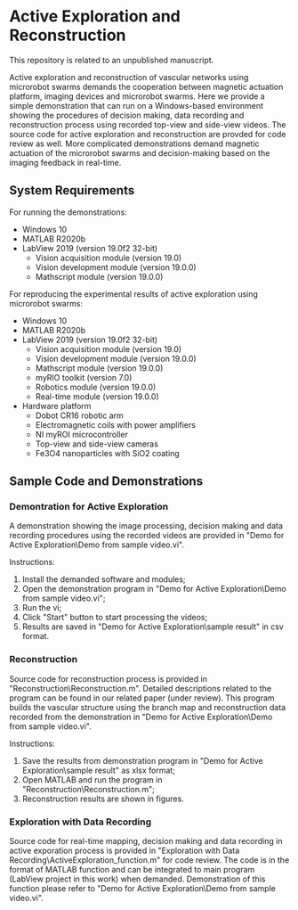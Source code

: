 # Active Exploration and Reconstruction

This repository is related to an unpublished manuscript.

Active exploration and reconstruction of vascular networks using microrobot swarms demands the cooperation between magnetic actuation platform, imaging devices and microrobot swarms. Here we provide a simple demonstration that can run on a Windows-based environment showing the procedures of decision making, data recording and reconstruction process using recorded top-view and side-view videos. The source code for active exploration and reconstruction are provded for code review as well. More complicated demonstrations demand magnetic actuation of the microrobot swarms and decision-making based on the imaging feedback in real-time. 

## System Requirements
For running the demonstrations:
 - Windows 10
 - MATLAB R2020b
 - LabView 2019 (version 19.0f2 32-bit)
     - Vision acquisition module (version 19.0)
     - Vision development module (version 19.0.0)
     - Mathscript module (version 19.0.0)

For reproducing the experimental results of active exploration using microrobot swarms:
 - Windows 10
 - MATLAB R2020b
 - LabView 2019 (version 19.0f2 32-bit)
     - Vision acquisition module (version 19.0)
     - Vision development module (version 19.0.0)
     - Mathscript module (version 19.0.0)
     - myRIO toolkit (version 7.0)
     - Robotics module (version 19.0.0)
     - Real-time module (version 19.0.0)
 - Hardware platform
     - Dobot CR16 robotic arm
     - Electromagnetic coils with power amplifiers
     - NI myROI microcontroller
     - Top-view and side-view cameras
     - Fe3O4 nanoparticles with SiO2 coating

## Sample Code and Demonstrations
### Demontration for Active Exploration
A demonstration showing the image processing, decision making and data recording procedures using the recorded videos are provided in "Demo for Active Exploration\Demo from sample video.vi". 

Instructions:
1. Install the demanded software and modules;
2. Open the demonstration program in "Demo for Active Exploration\Demo from sample video.vi";
3. Run the vi;
4. Click "Start" button to start processing the videos;
5. Results are saved in "Demo for Active Exploration\sample result" in csv format.

### Reconstruction
Source code for reconstruction process is provided in "Reconstruction\Reconstruction.m". Detailed descriptions related to the program can be found in our related paper (under review). This program builds the vascular structure using the branch map and reconstruction data recorded from the demonstration in "Demo for Active Exploration\Demo from sample video.vi".

Instructions:
1. Save the results from demonstration program in "Demo for Active Exploration\sample result" as xlsx format;
2. Open MATLAB and run the program in "Reconstruction\Reconstruction.m";
3. Reconstruction results are shown in figures.

### Exploration with Data Recording
Source code for real-time mapping, decision making and data recording in active exporation process is provided in "Exploration with Data Recording\ActiveExploration_function.m" for code review. The code is in the format of MATLAB function and can be integrated to main program (LabView project in this work) when demanded. Demonstration of this function please refer to "Demo for Active Exploration\Demo from sample video.vi".
